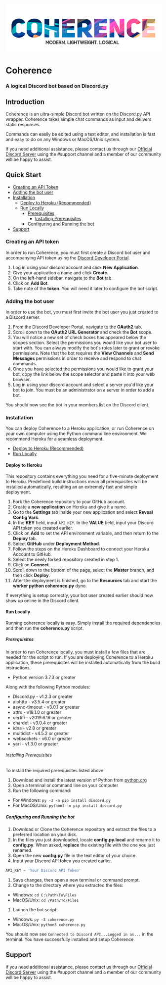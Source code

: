 ![Logo](images/banner2.png)

# Coherence
### A logical Discord bot based on Discord.py

## Introduction

Coherence is an ultra-simple Discord bot written on the Discord.py API wrapper. Coherence takes simple chat commands as input and delivers static responses.

Commands can easily be edited using a text editor, and installation is fast and easy to do on any Windows or MacOS/Unix system.

If you need additional assistance, please contact us through our [Official Discord Server](https://discord.gg/Wg4r2hh) using the #support channel and a member of our community will be happy to assist.

## Quick Start
* [Creating an API Token](#creating-an-api-token)
* [Adding the bot user](#adding-the-bot-user)
* [Installation](#installation)
  * [Deploy to Heroku (Recommended)](#deploy-to-heroku)
  * [Run Locally](#run-locally)
    * [Prerequisites](#prerequisites)
      * [Installing Prerequisites](#installing-prerequisites)
    * [Configuring and Running the bot](#configuring-and-running-the-bot)
* [Support](#support)

### Creating an API token

In order to run Coherence, you must first create a Discord bot user and accompanying API token using the [Discord Developer Portal](https://discordapp.com/developers).

1. Log in using your discord account and click __New Application__.
1. Give your application a name and click __Create__.
1. On the left-hand sidebar, navigate to the __Bot__ tab.
1. Click on __Add Bot__.
1. Take note of the __token__. You will need it later to configure the bot script.

### Adding the bot user

In order to use the bot, you must first invite the bot user you just created to a Discord server.

1. From the Discord Developer Portal, navigate to the __OAuth2__ tab.
1. Scroll down to the __OAuth2 URL Generator__ and check the __Bot__ scope.
1. You will notice a new set of check boxes has appeared below the scopes section. Select the permissions you would like your bot user to start with. You can always modify the bot's roles later to grant or revoke permissions. Note that the bot requires the __View Channels__ and __Send Messages__ permissions in order to receive and respond to chat commands.
1. Once you have selected the permissions you would like to grant your bot, copy the link below the scope selector and paste it into your web browser.
1. Log in using your discord account and select a server you'd like your bot to join. You must be an administrator on a server in order to add a bot.

You should now see the bot in your members list on the Discord client.

### Installation

You can deploy Coherence to a Heroku application, or run Coherence on your own computer using the Python command line environment. We recommend Heroku for a seamless deployment.

* [Deploy to Heroku (Recommended)](#deploy-to-heroku)
* [Run Locally](#run-locally)

#### Deploy to Heroku

This repository contains everything you need for a five-minute deployment to Heroku. Predefined build instructions mean all prerequisites will be installed automatically, resulting an an extremely fast and simple deployment.

1. Fork the Coherence repository to your GitHub account.
1. Create a __new application__ on Heroku and give it a name.
1. Go to the __Settings__ tab inside your new application and select __Reveal Config Vars__.
1. In the __KEY__ field, input `API_KEY`. In the __VALUE__ field, input your Discord API token you created earlier.
1. Click on __Add__ to set the API environment variable, and then return to the __Deploy__ tab.
1. Select __GitHub__ under __Deployment Method__.
1. Follow the steps on the Heroku Dashboard to connect your Heroku Account to GitHub.
1. Select the newly forked repository created in step 1.
1. Click on __Connect__.
1. Scroll down to the bottom of the page, select the __Master__ branch, and then click __Deploy__.
1. After the deployment is finished, go to the __Resources__ tab and start the __worker python coherence.py__ dyno.

If everything is setup correctly, your bot user created earlier should now show up online in the Discord client.

#### Run Locally

Running coherence locally is easy. Simply install the required dependencies and then run the __coherence.py__ script.

##### Prerequisites

In order to run Coherence locally, you must install a few files that are needed for the script to run. If you are deploying Coherence to a Heroku application, these prerequisites will be installed automatically from the build instructions.

* Python version 3.7.3 or greater

Along with the following Python modules:

* Discord.py - v1.2.3 or greater
* aiohttp - v3.5.4 or greater
* async-timeout - v3.0.1 or greater
* attrs - v19.1.0 or greater
* certifi - v2019.6.16 or greater
* chardet - v3.0.4 or greater
* idna - v2.8 or greater
* multidict - v4.5.2 or greater
* websockets - v6.0 or greater
* yarl - v1.3.0 or greater

###### Installing Prerequisites

To install the required prerequisites listed above:

1. Download and install the latest version of Python from [python.org](https://www.python.org)
1. Open a terminal or command line on your computer
1. Run the following command:
  * For Windows:
  `py -3 -m pip install discord.py`
  * For MacOS/Unix:
  `python3 -m pip install discord.py`

##### Configuring and Running the bot

1. Download or Clone the Coherence repository and extract the files to a preferred location on your disk.
1. In the files you just downloaded, locate __config.py.local__ and rename it to __config.py__. When asked, __replace__ the existing file with the one you just renamed.
1. Open the new __config.py__ file in the text editor of your choice.
1. Input your Discord API token you created earlier.
```py
API_KEY = 'Your Discord API Token'
```
1. Save changes, then open a new terminal or command prompt.
1. Change to the directory where you extracted the files:
  * Windows:
  `cd C:\Path\To\Files`
  * MacOS/Unix:
  `cd /Path/To/Files`
1. Launch the bot script:
  * Windows:
  `py -3 coherence.py`
  * MacOS/Unix:
  `python3 coherence.py`

You should now see `Connected to Discord API...Logged in as...` in the terminal. You have successfully installed and setup Coherence.

## Support

If you need additional assistance, please contact us through our [Official Discord Server](https://discord.gg/Wg4r2hh) using the #support channel and a member of our community will be happy to assist.
